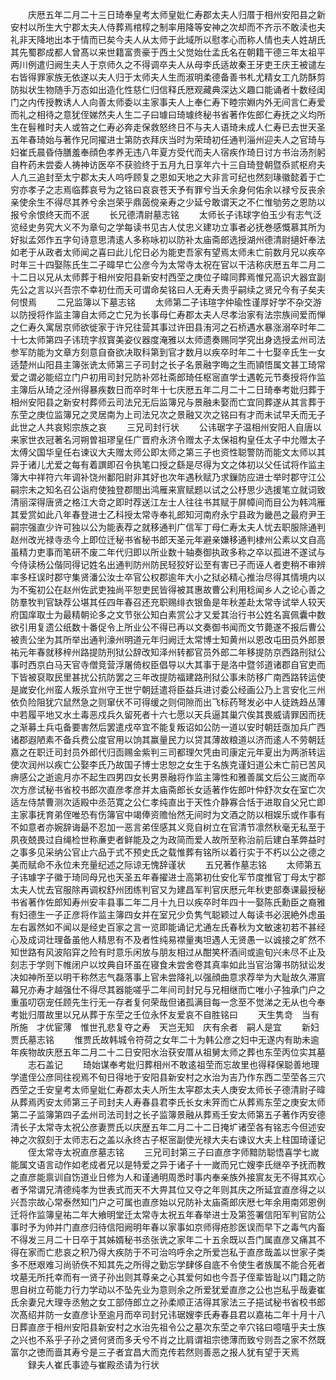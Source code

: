 <!-- { "loadSidebar": true } -->
　　庆厯五年二月二十三日琦奉皇考太师皇妣仁寿郡太夫人归厝于相州安阳县之新安村以所生大宁郡太夫人侍葬焉棺椁之制率用降等安神之次却而不齐示不敢渎也夫礼非天降地出本于情而已矣今夫人从太师于此域所以慰孝心而称人情也夫人姓胡氏其先蜀郡成都人曾髙以来世籍富贵豪于西土父觉始仕孟氏名在朝籍干德三年太祖平两川例遣归阙生夫人于京师久之不得调卒夫人从母李氏适故秦王牙吏王庆王被谴左右皆得罪家族无依遂以夫人归于太师夫人生而淑明柔德备善书札尤精女工凢防酥剪防拟状生物随手万态如出造化性慈仁归信释氏厯观藏典深达义趣口能诵者十数经闺门之内传授教诱人人向善太师委以主家事夫人上奉仁寿下睦宗婣内外无间言仁寿爱而礼之相待之意犹侄娣然夫人生二子曰璩曰琦璩终秘书省著作佐郎仁寿抚之义均所生在髫稚时夫人或笞之仁寿必奔走保救怒终日不与夫人语琦未成人仁寿已去世天圣五年春琦始与著作兄同擢进士第防衣拜庆当时为荣琦初任通判淄州迎夫人之官琦与妇崔氏晨昏侍膳羞奉顔色孝养无违八年夏方受代而夫人宿疾作琦日讨方书治汤剂躬自杵药未尝委人祷神访医卒不获验终于五月九日享年六十三自琦登朝暨忝贰枢府夫人凢三追封至太宁郡太夫人呜呼顾复之恩如天地之大非言可纪也然刻瑑徽懿着于亡穷亦孝子之志焉临葬哀号为之铭曰哀哀苍天予有罪兮当夭余身何佑余以禄兮反丧余亲使余生不得尽其养兮余岂荣乎鼎茵傥亲寿之少延兮敢谓天之不仁惟劬劳之恩防以报兮余恨终天而不泯
　　长兄德清尉墓志铭
　　太师长子讳球字伯玉少有志气泛览经史务究大义不为章句之学每读书见古人仗忠义建功立事者必抚巻感慨慕其所为好拟孟郊作五字句诗意思清逺人多称咏初以防补太庙斋郎选授湖州德清尉擿奸奉法如老于从政者太师闻之喜曰此儿佗日必为能吏吾家有望焉太师未亡前数月兄以疾卒时年三十四娶陈氏生二子暐早亡公彦今为太常寺太祝在官以干洁称庆厯五年二月二十二日以兄从太师葬于相州安阳县新安村西茔之庚位子暐同葬焉惟兄高识大器宜副先公之言以兴吾宗不幸初仕而夭可谓命矣铭曰人无寿夭贵乎嗣续之贤兄今有子矣夫何恨焉
　　二兄监簿以下墓志铭
　　太师第二子讳瑄字仲瑜性谨厚好学不杂交游以防授将作监主簿自太师之亡兄为长事母仁寿郡太夫人尽孝治家有法宗族间爱而惮之仁寿久寓居京师欲徙家于许兄往营其事过许田县洧河之石桥遇水暴涨溺卒时年二十七太师第四子讳珫字叔寳美姿仪器度淹雅以太师遗奏赐同学究出身选授孟州司法参军防能为文章方刻意自奋欲决取科第到官才数月以疾卒时年二十七娶辛氏生一女适楚州山阳县主簿张诜太师第三子司封之长子名景融字晦之生而頴悟属文甚工琦常爱之谓必能绍立门户初用司封兄防补郊社斋郎琦任枢宻直学士遇乾元节奏授将作监主簿后从琦之泾州得暴疾数日而卒时年十七庆厯五年二月二十二日琦奉考妣归葬于相州安阳县之新安村葬师云司法兄无后监簿兄与景融未娶而亡宜同葬遂从其言葬于东茔之庚位监簿兄之灵居南为上司法兄次之景融又次之铭曰有才而未试早夭而无子此世之人共哀矧宗族之哀
　　三兄司封行状
　　公讳琚字子温相州安阳人自唐以来家世衣冠著名河朔曽祖璆皇任广晋府永济令赠太子太保祖构皇任太子中允赠太子太傅父国华皇任右谏议大夫赠太师公即太师之第三子也资性聪警防而能文太师以其异于诸儿尤爱之每有着譔即召令执笔口授之繇是尽得为文之体初以父任试将作监主簿大中祥符六年调补饶州鄱阳尉非其好也次年遇秋赋乃求鏁防应进士举时郡守江公嗣宗未之知名召公诣府使独登郡閤出鸿雁来賔赋题以试之公杼思少选援笔立就词致清丽深得唐贤之格江大竒之即时荐送江左士人往往书其赋于屏幛间而目公为韩鸿雁其爱赏如此八年春登进士乙科授太常寺奉礼郎知河南府永宁县政为畿邑之最府尹王嗣宗强直少许可独以公为能表荐之就移通判广信军丁母仁寿太夫人忧去职服除通判赵州改光禄寺丞今上即位迁秘书省秘书郎天圣元年避亲嫌移通判棣州公素以文自高虽精力吏事而笔研不废二年代归即以所业数十轴奏御执政多称之卒以孤进不遂试与今侍读杨公偕同得记姓名出通判防州防民轻狡好讼至有害已子而诬人者吏稍不审辨率多枉误时郡守集贤潘公汝士卒官公权郡逾年大小之狱必精心推治尽得其情境内以为不寃初公在赵州佐武吏独尚平恕吏民皆得被其惠故曹公利用稔闻乡人之论心善之防羣牧判官缺荐公堪其任四年春召还充职赐绯衣银鱼是年秋差赴太常寺试举人较天府国庠取士为最精朝论多之文节张公知白素赏公才又爱其治行书公姓名寘佩囊中数欲引用复遗公纸数十番促令上所业公不得已再以文奏御书闻而文节薨遂不报后曹公被责公坐为其所举出通判濠州明道元年归阙迁太常博士知黄州以恩改屯田员外郎景祐元年春就移梓州路提防刑狱公辞改知泽州转都官员外郎二年移提防京西路刑狱公事时西京白马天官寺僧竞营浮屠倚权臣倡导以大其事于是洛中暨邻道诸郡自官吏而下皆被裒取民里甚扰公抗防罢之三年改提防福建路刑狱公事未防移广南西路转运使是嵗安化州蛮人叛杀宜州守王世宁朝廷遣将臣益兵进讨委公经画公乃上言安化三州依负险阻犹穴鼠然急之则窜伏不可得缓之则伺隙而出飞标药弩发必中人徒跣趋丛薄中若履平地又水土毒恶戍兵久留死者十六七愿以天兵逼其巢穴俟其畏威请罪因而抚之渐募土兵屯备要害然后罢遣戍卒宜不能复叛诏如公防一道以安时朝廷亟加兵广西诸郡遐陋素不备兵费公度官用以饷其赢量民力以贷其薄故粮道以济而逺人不劳朝廷嘉之在职迁司封员外郎代归靣赐金紫判三司都理欠凭由司康定元年夏出为两浙转运使次润州以疾亡公娶李氏乃故国子博士忠恕之女生于名族克谨妇道公未亡前已苦风痹感公之逝逾月亦不起生四男四女长男景融将作监主簿性和雅善属文后公三嵗而卒次方彦试秘书省校书郎次直彦孝彦并太庙斋郎长女适著作佐郎叶仲舒次女在室亡次适左侍禁曹测次适殿中丞范寛之公仁孝纯直出于天性介静寡合恬于进取自父兄亡即主家事抚育弟侄唯恐有伤簿官中竭俸资赡怡然无间时为文酒之防以相娱乐或作事有不如意者亦婉辞诲朂不忍加一恶言弟侄感其义竞自树立在官清节凛然秋毫无私至于夙夜兢畏过自绳检世称亷吏者鲜能及之为政简而爱人故所至称治前后建白革弊益时之事多见采纳公官止六品于式不预史氏之载惟葬有铭所以着行实于不朽以公之德之美而赋命不永位未充量纪述之际谅无愧辞谨状
　　五兄著作墓志铭
　　太师第五子讳璩字子徽于琦同母兄也天圣五年春擢进士高第初仕安化军节度推官丁母太宁郡太夫人忧去官服除再调权舒州团练判官又为建昌军判官庆厯元年秋吏部奏课最授秘书省著作佐郎知寿州安丰县事二年二月十九日以疾卒时年四十一娶陈氏勳臣之裔雅有妇德生一子正彦将作监主簿四女并在室兄少负隽气聪颖过人每读书必泯絶外虑虽左右嚣然如不闻以是经史百家之言一览即能诵记尤通左氏春秋为文敏速初若不甚经心及成词壮理备虽他人精思有不及者性纯易襟量夷坦遇人无贤愚一以诚接之旷然不知世路有风波陷穽之险有时意乐闲放与朋友相过从酣笑杯酒间或逾旬兴未尽不止及刻志于学则下帷闭户以坟典自环虽在寝食未尝舍卷其真率如此当官治簿书防狱讼发决如神所至以明干称然志气磊落事上官未尝降礼以强顔曲意求荐举为大耻故久滞賔幕兄亦寿才越强仕不得尽其器能嗟乎二年间司封兄与兄相继而亡唯小子独承门户之重虽叨窃宠任顾先生行无一存者复何荣哉但诸孤满目每一念至不觉涕之无从也今奉考妣归厝故里以兄从葬于东茔之壬位永怀友爱哀不自胜铭曰
　　天生隽竒　当有所施　才优宦薄　惟世孔悲复夺之寿　天岂无知　庆有余者　嗣人是宜
　　新妇贾氏墓志铭
　　惟贾氏故韩城令符荷之女年二十为韩公彦之妇中无遂内有助未逾年疾物故庆厯五年二月二十二日安阳水治获安厝从祖舅太师之葬也东茔丙位实其墓
　　志石盖记
　　琦始谋奉考妣归葬相州不敢逺祖茔而忘故里也得释保聪善地理学遣侄公彦同往视焉不旬日得地于安阳县新安村之水治为吉乃作东西二茔茔各三穴西茔之壬安皇考太师皇妣仁寿郡太夫人所生太寜郡太夫人庚安太师长子德清尉子暐从葬焉丙安太师第三子司封夫人寿春县君李氏长女未笄而亡从葬焉东茔之庚安太师第二子监簿第四子孟州司法司封之长子监簿景融从葬焉壬安太师第五子著作丙安德清长子太常寺太祝公彦妻贾氏以庆歴五年二月二十二日掩圹诸茔各有铭志今但述安神之次叙刻于太师志石之盖以永终古子枢宻副使光禄大夫右谏议大夫上柱国琦谨记
　　侄太常寺太祝直彦墓志铭
　　三兄司封第三子曰直彦字师黯防聪悟喜学七嵗能属文语言动作如老成者兄以是特爱之异于诸子十一嵗而兄亡嫂李氏继卒予抚而教之直彦能禀训自饬道业日修为人和谨通明周悉时事内奉亲族外接賔友无不得其欢心者予常谓兄清德纯孝为世表式而天不大畀其位又夺之年则其庆之所延宜直彦得之以兴吾宗故心常泰然知门户之可属也直彦始以兄防补太庙斋郎庆厯七年余用南郊恩例迁将作监簿皇祐二年大飨明堂迁太常寺太祝五年春举进士及第签署信阳军判官防公事时予为帅并门直彦归待信阳阙明年春以家事如京师得疮胗医误而早下之毒气内畜不得发三月二十日卒于其姊婿秘书丞张诜之家年二十五余既以吾门属直彦又痛其不得在家而亡悲哀之积乃得大疾防于不可治呜呼余之所爱岂私于直彦哉盖以世家子类多不厯艰难习尚骄佚不知其先之所得之勤忘学肆侈自底不令使生者族属不能合死者坟墓无所托幸而有一贤子孙出则其尊亲之心其爱何如也今吾子侄辈皆耻以门籍之防思自树立苟能力行力学动以不坠先业为意则余之所爱犹爱直彦之公也岂私乎哉妻崔氏余妻兄大理寺丞勉之女工部侍郎立之孙柔顺正洁得其家法三子挹试秘书省校书郎次髙绍并防一女直彦讣至逾月而卒司封兄讳琚嫂李氏寿春县君以嘉祐二年十月十八日葬直彦于相州安阳县新安村之水治先祖令公之墓次东茔之辛穴铭曰噫嘻乎夫士族之兴也不系乎子孙之贤何贤而多夭兮不肖之比肩谓祖宗徳薄而致兮则吾之家不然既富尔之徳而啬其寿兮是三子者宜昌大而克传若然则善恶之报人犹有望于天焉
　　録夫人崔氏事迹与崔殿丞请为行状
